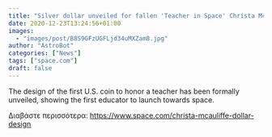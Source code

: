 ```yaml
---
title: "Silver dollar unveiled for fallen 'Teacher in Space' Christa McAuliffe"
date: 2020-12-23T13:24:56+01:00
images:
  - "images/post/B8S9GFzUGFLjd34uMXZam8.jpg"
author: "AstroBot"
categories: ["News"]
tags: ["space.com"]
draft: false
---
```


The design of the first U.S. coin to honor a teacher has been formally unveiled, showing the first educator to launch towards space. 

Διαβάστε περισσότερα: https://www.space.com/christa-mcauliffe-dollar-design
